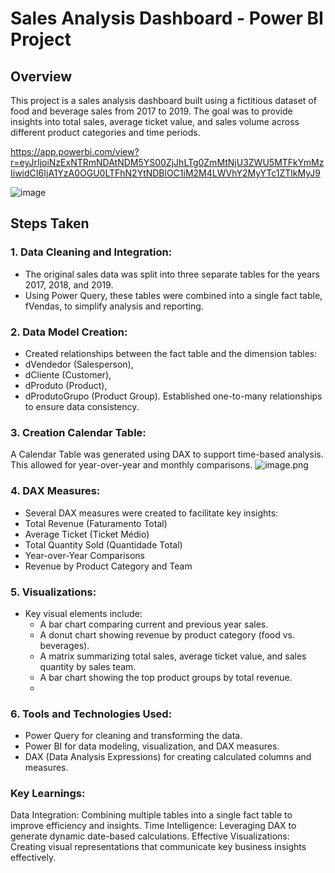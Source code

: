 # Sales Analysis Dashboard - Power BI Project

## Overview
This project is a sales analysis dashboard built using a fictitious dataset of food and beverage sales from 2017 to 2019. The goal was to provide insights into total sales, average ticket value, and sales volume across different product categories and time periods.

https://app.powerbi.com/view?r=eyJrIjoiNzExNTRmNDAtNDM5YS00ZjJhLTg0ZmMtNjU3ZWU5MTFkYmMzIiwidCI6IjA1YzA0OGU0LTFhN2YtNDBlOC1iM2M4LWVhY2MyYTc1ZTlkMyJ9

![image](https://github.com/user-attachments/assets/d74c01de-6107-479f-b9b0-ee76b4c8be9c)

## Steps Taken
### 1. Data Cleaning and Integration:
  - The original sales data was split into three separate tables for the years 2017, 2018, and 2019.
  - Using Power Query, these tables were combined into a single fact table, fVendas, to simplify analysis and reporting.

### 2. Data Model Creation:
  - Created relationships between the fact table and the dimension tables:
  - dVendedor (Salesperson),
  - dCliente (Customer),
  - dProduto (Product),
  - dProdutoGrupo (Product Group).
Established one-to-many relationships to ensure data consistency.

### 3. Creation Calendar Table:
A Calendar Table was generated using DAX to support time-based analysis. This allowed for year-over-year and monthly comparisons.
![image.png](https://prod-files-secure.s3.us-west-2.amazonaws.com/bf33edf8-ec26-4b99-8854-3e4f4e9f8376/2a079bfa-fda7-4a4d-9eaf-b4f62ddb2757/image.png)

### 4. DAX Measures:
  - Several DAX measures were created to facilitate key insights:
  - Total Revenue (Faturamento Total)
  - Average Ticket (Ticket Médio)
  - Total Quantity Sold (Quantidade Total)
  - Year-over-Year Comparisons
  - Revenue by Product Category and Team

### 5. Visualizations:
- Key visual elements include:
  - A bar chart comparing current and previous year sales.
  - A donut chart showing revenue by product category (food vs. beverages).
  - A matrix summarizing total sales, average ticket value, and sales quantity by sales team.
  - A bar chart showing the top product groups by total revenue.
  - 
### 6. Tools and Technologies Used:
  - Power Query for cleaning and transforming the data.
  - Power BI for data modeling, visualization, and DAX measures.
  - DAX (Data Analysis Expressions) for creating calculated columns and measures.
 
### Key Learnings:
Data Integration: Combining multiple tables into a single fact table to improve efficiency and insights.
Time Intelligence: Leveraging DAX to generate dynamic date-based calculations.
Effective Visualizations: Creating visual representations that communicate key business insights effectively.
